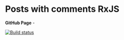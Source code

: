 # Posts with comments RxJS

**GitHub Page** - 

[![Build status](https://ci.appveyor.com/api/projects/status/x38k95paxsmshe21?svg=true)](https://ci.appveyor.com/project/dmiweb/posts-with-comments)
